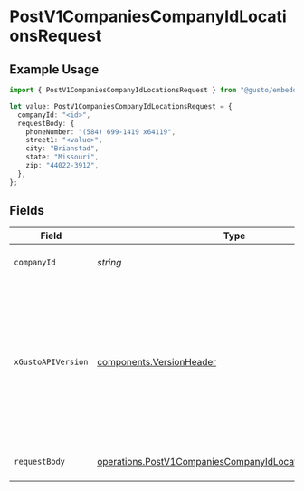 # PostV1CompaniesCompanyIdLocationsRequest

## Example Usage

```typescript
import { PostV1CompaniesCompanyIdLocationsRequest } from "@gusto/embedded-api/models/operations/postv1companiescompanyidlocations.js";

let value: PostV1CompaniesCompanyIdLocationsRequest = {
  companyId: "<id>",
  requestBody: {
    phoneNumber: "(584) 699-1419 x64119",
    street1: "<value>",
    city: "Brianstad",
    state: "Missouri",
    zip: "44022-3912",
  },
};
```

## Fields

| Field                                                                                                                                                                                                                        | Type                                                                                                                                                                                                                         | Required                                                                                                                                                                                                                     | Description                                                                                                                                                                                                                  |
| ---------------------------------------------------------------------------------------------------------------------------------------------------------------------------------------------------------------------------- | ---------------------------------------------------------------------------------------------------------------------------------------------------------------------------------------------------------------------------- | ---------------------------------------------------------------------------------------------------------------------------------------------------------------------------------------------------------------------------- | ---------------------------------------------------------------------------------------------------------------------------------------------------------------------------------------------------------------------------- |
| `companyId`                                                                                                                                                                                                                  | *string*                                                                                                                                                                                                                     | :heavy_check_mark:                                                                                                                                                                                                           | The UUID of the company                                                                                                                                                                                                      |
| `xGustoAPIVersion`                                                                                                                                                                                                           | [components.VersionHeader](../../models/components/versionheader.md)                                                                                                                                                         | :heavy_minus_sign:                                                                                                                                                                                                           | Determines the date-based API version associated with your API call. If none is provided, your application's [minimum API version](https://docs.gusto.com/embedded-payroll/docs/api-versioning#minimum-api-version) is used. |
| `requestBody`                                                                                                                                                                                                                | [operations.PostV1CompaniesCompanyIdLocationsRequestBody](../../models/operations/postv1companiescompanyidlocationsrequestbody.md)                                                                                           | :heavy_check_mark:                                                                                                                                                                                                           | Create a company location.                                                                                                                                                                                                   |